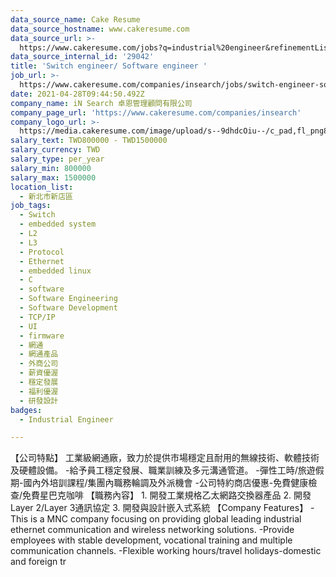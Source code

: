 ```yaml
---
data_source_name: Cake Resume
data_source_hostname: www.cakeresume.com
data_source_url: >-
  https://www.cakeresume.com/jobs?q=industrial%20engineer&refinementList%5Blang_name%5D%5B0%5D=English&refinementList%5Bsalary_type%5D=per_year
data_source_internal_id: '29042'
title: 'Switch engineer/ Software engineer '
job_url: >-
  https://www.cakeresume.com/companies/insearch/jobs/switch-engineer-software-engineer
date: 2021-04-28T09:44:50.492Z
company_name: iN Search 卓恩管理顧問有限公司
company_page_url: 'https://www.cakeresume.com/companies/insearch'
company_logo_url: >-
  https://media.cakeresume.com/image/upload/s--9dhdcOiu--/c_pad,fl_png8,h_200,w_200/v1610522688/ppnzb1veba43cha2rznf.png
salary_text: TWD800000 - TWD1500000
salary_currency: TWD
salary_type: per_year
salary_min: 800000
salary_max: 1500000
location_list:
  - 新北市新店區
job_tags:
  - Switch
  - embedded system
  - L2
  - L3
  - Protocol
  - Ethernet
  - embedded linux
  - C
  - software
  - Software Engineering
  - Software Development
  - TCP/IP
  - UI
  - firmware
  - 網通
  - 網通產品
  - 外商公司
  - 薪資優渥
  - 穩定發展
  - 福利優渥
  - 研發設計
badges:
  - Industrial Engineer

---
```


【公司特點】 工業級網通廠，致力於提供市場穩定且耐用的無線技術、軟體技術及硬體設備。 -給予員工穩定發展、職業訓練及多元溝通管道。 -彈性工時/旅遊假期-國內外培訓課程/集團內職務輪調及外派機會 -公司特約商店優惠-免費健康檢查/免費星巴克咖啡 【職務內容】 1. 開發工業規格乙太網路交換器產品 2. 開發Layer 2/Layer 3通訊協定 3. 開發與設計嵌入式系統 【Company Features】 -This is a MNC company focusing on providing global leading industrial ethernet communication and wireless networking solutions. -Provide employees with stable development, vocational training and multiple communication channels. -Flexible working hours/travel holidays-domestic and foreign tr